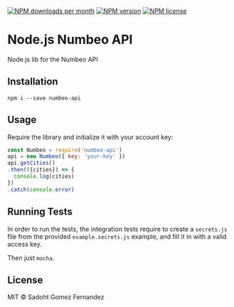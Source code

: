[![NPM downloads per month][npm-downloads-img]][npm-url]
[![NPM version][npm-version-img]][npm-url]
[![NPM license][npm-license-img]][npm-url]

# Node.js Numbeo API
Node.js lib for the Numbeo API

## Installation
```
npm i --save numbeo-api
```

## Usage
Require the library and initialize it with your account key:

```js
const Numbeo = require('numbeo-api')
api = new Numbeo({ key: 'your-key' })
api.getCities()
.then(({cities}) => {
  console.log(cities)
})
.catch(console.error)
```

## Running Tests
In order to run the tests, the integration tests require to create a `secrets.js` file
from the provided `example.secrets.js` example, and fill it in with a valid access key.

Then just `mocha`.


## License
MIT © Sadoht Gomez Fernandez

[npm-url]: https://npmjs.org/package/numbeo-api
[npm-downloads-img]: https://img.shields.io/npm/dm/numbeo-api.svg
[npm-version-img]: https://badge.fury.io/js/numbeo-api.svg
[npm-license-img]: https://img.shields.io/npm/l/numbeo-api.svg

